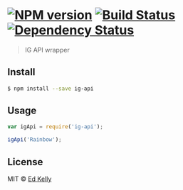 #  [![NPM version][npm-image]][npm-url] [![Build Status][travis-image]][travis-url] [![Dependency Status][daviddm-image]][daviddm-url]

> IG API wrapper


## Install

```sh
$ npm install --save ig-api
```


## Usage

```js
var igApi = require('ig-api');

igApi('Rainbow');
```


## License

MIT © [Ed Kelly](http://www.edkelly.co.uk)


[npm-image]: https://badge.fury.io/js/ig-api.svg
[npm-url]: https://npmjs.org/package/ig-api
[travis-image]: https://travis-ci.org//ig-api.svg?branch=master
[travis-url]: https://travis-ci.org//ig-api
[daviddm-image]: https://david-dm.org//ig-api.svg?theme=shields.io
[daviddm-url]: https://david-dm.org//ig-api
